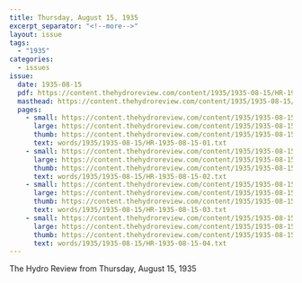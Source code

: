 ```yaml
---
title: Thursday, August 15, 1935
excerpt_separator: "<!--more-->"
layout: issue
tags:
  - "1935"
categories:
  - issues
issue:
  date: 1935-08-15
  pdf: https://content.thehydroreview.com/content/1935/1935-08-15/HR-1935-08-15.pdf
  masthead: https://content.thehydroreview.com/content/1935/1935-08-15/masthead/HR-1935-08-15.jpg
  pages:
    - small: https://content.thehydroreview.com/content/1935/1935-08-15/small/HR-1935-08-15-01.jpg
      large: https://content.thehydroreview.com/content/1935/1935-08-15/large/HR-1935-08-15-01.jpg
      thumb: https://content.thehydroreview.com/content/1935/1935-08-15/thumbnails/HR-1935-08-15-01.jpg
      text: words/1935/1935-08-15/HR-1935-08-15-01.txt
    - small: https://content.thehydroreview.com/content/1935/1935-08-15/small/HR-1935-08-15-02.jpg
      large: https://content.thehydroreview.com/content/1935/1935-08-15/large/HR-1935-08-15-02.jpg
      thumb: https://content.thehydroreview.com/content/1935/1935-08-15/thumbnails/HR-1935-08-15-02.jpg
      text: words/1935/1935-08-15/HR-1935-08-15-02.txt
    - small: https://content.thehydroreview.com/content/1935/1935-08-15/small/HR-1935-08-15-03.jpg
      large: https://content.thehydroreview.com/content/1935/1935-08-15/large/HR-1935-08-15-03.jpg
      thumb: https://content.thehydroreview.com/content/1935/1935-08-15/thumbnails/HR-1935-08-15-03.jpg
      text: words/1935/1935-08-15/HR-1935-08-15-03.txt
    - small: https://content.thehydroreview.com/content/1935/1935-08-15/small/HR-1935-08-15-04.jpg
      large: https://content.thehydroreview.com/content/1935/1935-08-15/large/HR-1935-08-15-04.jpg
      thumb: https://content.thehydroreview.com/content/1935/1935-08-15/thumbnails/HR-1935-08-15-04.jpg
      text: words/1935/1935-08-15/HR-1935-08-15-04.txt
---
```


The Hydro Review from Thursday, August 15, 1935

<!--more-->

